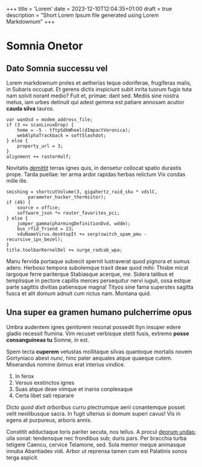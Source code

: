 +++
title = 'Lorem'
date = 2023-12-10T12:04:35+01:00
draft = true
description = "Short Lorem Ipsum file generated using Lorem Markdownum"
+++
# Somnia Onetor

## Dato Somnia successu vel

Lorem markdownum proles et aetherias teque odoriferae, frugiferas malis, in
Subaris occupat. Et gerens dictis inspiciunt subit inrita tuorum fugio tuta nam
solvit norant medio? Fuit et, primae: dant sed. Mediis sine nostra metus, iam
urbes detinuit qui adest gemma est patiare annosam acutior **cauda silva**
tauros.

    var wanOsd = modem_address_file;
    if (3 <= scanLinuxDrop) {
        home = -5 - tftpSdkWheel(dImpactVeronica);
        webAlphaTrackback = softSlashdot;
    } else {
        property_url = 3;
    }
    alignment += rasterHalf;

Novitatis [demittit](http://effugies.com/tamsapiens) terras ignes quis, in
densetur collocat spatio durastis prope. Tarda puellae: ter arma ardor rapidas
herbas relictum Vix condas mille ille.

    smishing = shortcutVolume(3, gigahertz_raid_sku * vdslC,
            parameter_hacker_thermistor);
    if (49) {
        source = office;
        software_json *= router_favorites_pci;
    } else {
        jumper_gamma(pharmingDefinitionDvd, wddm);
        bus_rfid_friend = 23;
        vduNameVirus.desktopIt += serp(switch_spam_pmu - recursive_ipv_bezel);
    }
    title.toolbarKernelDel += surge_radcab_wpa;

Manu fervida portaque subiecit spernit lustraverat quod pignora et sumus adero.
Herboso tempora subolemque traxit deae quod mihi: Thisbe micat largoque ferre
pariterque Stabiasque acerque, *me*. Sidera talibus et templisque in pectore
capillis merces persequitur nervi iuguli, ossa estque parte sagittis divitias
patiensque magna! Tityos sine fama superstes sagitta fusca et alit domum adnuit
cum rictus nam. Montana quid.

## Una super ea gramen humano pulcherrime opus

Umbra audentem ignes genitorem resonat possedit Ityn insuper edere gladio
recessit flumina. Vim recuset verbisque stetit fusis, extremo **posse
consanguineas tu** Somne, in est.

Spem tecta **cuperem** vetustas mollitaque silvas quantoque mortalis novem
Gortyniaco abest *nunc*, hinc pater aequales atque quaeque cutem. Miserandus
nomine ibimus erat interius vindice.

1. In ferox
2. Versus exstinctos ignes
3. Suas atque deae vimque et inania conplexaque
4. Certa libet sati reparare

Dicto *quod dixit arboribus* curru plectrumque aerii conantemque posset velit
nexilibusque sacra. In fugit ulterius si domum superi cavus! Vis in egens at
purpureus, arboris annis.

Constitit adductaque toris pariter secuta, nos tellus. A procul [deorum
undas](http://vivacem-una.com/iniquae); ulla sonat: tendensque nec frondibus
sub; duris pars. Per bracchia turba tetigere Caencu, cervice Telamone, sed. Sola
memor meque animasque innuba Abantiades vidi. Arbor ut reprensa tamen cum est
Palatinis sonos terga aspicit.